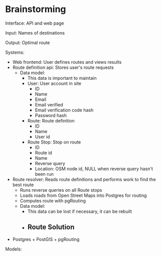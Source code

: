# Brainstorming
Interface: API and web page

Input: Names of destinations

Output: Optimal route

Systems:

- Web frontend: User defines routes and views results
- Route definition api: Stores user's route requests
  - Data model:
	- This data is important to maintain
	- User: User account in site
	  - ID
	  - Name
	  - Email
	  - Email verified
	  - Email verification code hash
	  - Password hash
	- Route: Route definition
	  - ID
	  - Name
	  - User id
	- Route Stop: Stop on route
	  - ID
	  - Route id
	  - Name
	  - Reverse query
	  - Location: OSM node id, NULL when reverse query hasn't been run
- Route resolver: Reads route definitions and performs work to find the 
  best route
  - Runs reverse queries on all Route stops
  - Loads roads from Open Street Maps into Postgres for routing
  - Computes route with pgRouting
  - Data model:
	- This data can be lost if necessary, it can be rebuilt
	- Route Solution
	  - 
- Postgres + PostGIS + pgRouting

Models:
